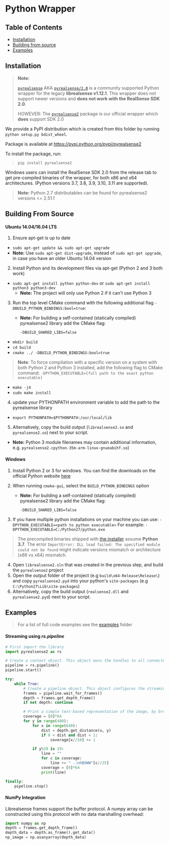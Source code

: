# Python Wrapper

## Table of Contents
* [Installation](#installation)
* [Building from source](#building-from-source)
* [Examples](#examples)

## Installation

> **Note:**
>
>[`pyrealsense`](https://github.com/toinsson/pyrealsense) AKA [`pyrealsense/2.0`](https://pypi.python.org/pypi/pyrealsense/2.0) is a community supported Python wrapper for the legacy **librealsense v1.12.1**. This wrapper does not support newer versions and **does not work with the RealSense SDK 2.0**.
>
> HOWEVER: The [`pyrealsense2`](https://pypi.org/project/pyrealsense2/) package is our official wrapper which **does** support SDK 2.0

We provide a PyPI distribution which is created from this folder by running `python setup.py bdist_wheel`.

Package is available at https://pypi.python.org/pypi/pyrealsense2

To install the package, run:
> `pip install pyrealsense2`

Windows users can install the RealSense SDK 2.0 from the release tab to get pre-compiled binaries of the wrapper, for both x86 and x64 architectures. (Python versions 3.7, 3.8, 3.9, 3.10, 3.11 are supported).

> **Note:**
> Python 2.7 distributables can be found for pyrealsense2 versions <= 2.51.1


## Building From Source

#### Ubuntu 14.04/16.04 LTS
1. Ensure apt-get is up to date
  * `sudo apt-get update && sudo apt-get upgrade`
  * **Note:** Use `sudo apt-get dist-upgrade`, instead of `sudo apt-get upgrade`, in case you have an older Ubuntu 14.04 version
2. Install Python and its development files via apt-get (Python 2 and 3 both work)
  * `sudo apt-get install python python-dev` or `sudo apt-get install python3 python3-dev`
      * **Note:** The project will only use Python 2 if it can't use Python 3
3. Run the top level CMake command with the following additional flag `-DBUILD_PYTHON_BINDINGS:bool=true`:

   * **Note:** For building a self-contained (statically compiled) pyrealsense2 library add the CMake flag:

      `-DBUILD_SHARED_LIBS=false`
  * `mkdir build`
  * `cd build`
  * `cmake ../ -DBUILD_PYTHON_BINDINGS:bool=true`
> **Note**: To force compilation with a specific version on a system with both Python 2 and Python 3 installed, add the following flag to CMake command:
`-DPYTHON_EXECUTABLE=[full path to the exact python executable]`
  * `make -j4`
  * `sudo make install`
4. update your PYTHONPATH environment variable to add the path to the pyrealsense library
  * `export PYTHONPATH=$PYTHONPATH:/usr/local/lib`
5. Alternatively, copy the build output (`librealsense2.so` and `pyrealsense2.so`) next to your script.
  * **Note:** Python 3 module filenames may contain additional information, e.g. `pyrealsense2.cpython-35m-arm-linux-gnueabihf.so`)



#### Windows
1. Install Python 2 or 3 for windows. You can find the downloads on the official Python website [here](https://www.python.org/downloads/windows/)

2. When running `cmake-gui`, select the `BUILD_PYTHON_BINDINGS` option

   * **Note:** For building a self-contained (statically compiled) pyrealsense2 library add the CMake flag:

      `-DBUILD_SHARED_LIBS=false`

3. If you have multiple python installations on your machine you can use: `-DPYTHON_EXECUTABLE=<path to python executable>`
  For example: `-DPYTHON_EXECUTABLE=C:/Python27/python.exe`
> The precompiled binaries shipped with [the installer](https://github.com/IntelRealSense/librealsense/releases) assume **Python 3.7**.
>The error `ImportError: DLL load failed: The specified module could not be found` might indicate versions mismatch or architecture (x86 vs x64) mismatch.

4. Open `librealsense2.sln` that was created in the previous step, and build the `pyrealsense2` project
5. Open the output folder of the project (e.g `build\x64-Release\Release\`) and copy `pyrealsense2.pyd` into your python's `site-packages` (e.g `C:\Python27\Lib\site-packages`)
6. Alternatively, copy the build output (`realsense2.dll` and `pyrealsense2.pyd`) next to your script.

## Examples

> For a list of full code examples see the [examples](./examples) folder

#### Streaming using _rs.pipeline_
```python
# First import the library
import pyrealsense2 as rs

# Create a context object. This object owns the handles to all connected realsense devices
pipeline = rs.pipeline()
pipeline.start()

try:
    while True:
        # Create a pipeline object. This object configures the streaming camera and owns it's handle
        frames = pipeline.wait_for_frames()
        depth = frames.get_depth_frame()
        if not depth: continue

        # Print a simple text-based representation of the image, by breaking it into 10x20 pixel regions and approximating the coverage of pixels within one meter
        coverage = [0]*64
        for y in range(480):
            for x in range(640):
                dist = depth.get_distance(x, y)
                if 0 < dist and dist < 1:
                    coverage[x//10] += 1

            if y%20 is 19:
                line = ""
                for c in coverage:
                    line += " .:nhBXWW"[c//25]
                coverage = [0]*64
                print(line)

finally:
    pipeline.stop()
```

#### NumPy Integration
Librealsense frames support the buffer protocol. A numpy array can be constructed using this protocol with no data marshalling overhead:
```python
import numpy as np
depth = frames.get_depth_frame()
depth_data = depth.as_frame().get_data()
np_image = np.asanyarray(depth_data)
```
